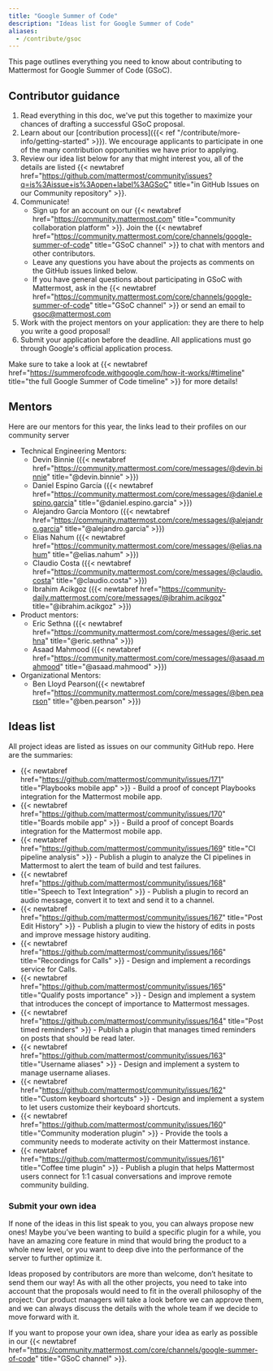 ```yaml
---
title: "Google Summer of Code"
description: "Ideas list for Google Summer of Code"
aliases:
  - /contribute/gsoc
---
```

This page outlines everything you need to know about contributing to Mattermost for Google Summer of Code (GSoC).

## Contributor guidance
1. Read everything in this doc, we've put this together to maximize your chances of drafting a successful GSoC proposal.
2. Learn about our [contribution process]({{< ref "/contribute/more-info/getting-started" >}}). We encourage applicants to participate in one of the many contribution opportunities we have prior to applying.
3. Review our idea list below for any that might interest you, all of the details are listed {{< newtabref href="https://github.com/mattermost/community/issues?q=is%3Aissue+is%3Aopen+label%3AGSoC" title="in GitHub Issues on our Community repository" >}}.
4. Communicate! 
   * Sign up for an account on our {{< newtabref href="https://community.mattermost.com" title="community collaboration platform" >}}. Join the {{< newtabref href="https://community.mattermost.com/core/channels/google-summer-of-code" title="GSoC channel" >}} to chat with mentors and other contributors.
   * Leave any questions you have about the projects as comments on the GitHub issues linked below.
   * If you have general questions about participating in GSoC with Mattermost, ask in the {{< newtabref href="https://community.mattermost.com/core/channels/google-summer-of-code" title="GSoC channel" >}} or send an email to gsoc@mattermost.com
5. Work with the project mentors on your application: they are there to help you write a good proposal!
6. Submit your application before the deadline. All applications must go through Google's official application process.

Make sure to take a look at {{< newtabref href="https://summerofcode.withgoogle.com/how-it-works/#timeline" title="the full Google Summer of Code timeline" >}} for more details!

## Mentors
Here are our mentors for this year, the links lead to their profiles on our community server

-   Technical Engineering Mentors:
    -   Devin Binnie ({{< newtabref href="https://community.mattermost.com/core/messages/@devin.binnie" title="@devin.binnie" >}})
    -   Daniel Espino García ({{< newtabref href="https://community.mattermost.com/core/messages/@daniel.espino.garcia" title="@daniel.espino.garcia" >}})
    -   Alejandro García Montoro ({{< newtabref href="https://community.mattermost.com/core/messages/@alejandro.garcia" title="@alejandro.garcia" >}})
    -   Elias Nahum ({{< newtabref href="https://community.mattermost.com/core/messages/@elias.nahum" title="@elias.nahum" >}})
    -   Claudio Costa ({{< newtabref href="https://community.mattermost.com/core/messages/@claudio.costa" title="@claudio.costa" >}})
    -   Ibrahim Acikgoz ({{< newtabref href="https://community-daily.mattermost.com/core/messages/@ibrahim.acikgoz" title="@ibrahim.acikgoz" >}})
-   Product mentors:
    -   Eric Sethna ({{< newtabref href="https://community.mattermost.com/core/messages/@eric.sethna" title="@eric.sethna" >}})
    -   Asaad Mahmood ({{< newtabref href="https://community.mattermost.com/core/messages/@asaad.mahmood" title="@asaad.mahmood" >}})
-   Organizational Mentors:
    -   Ben Lloyd Pearson({{< newtabref href="https://community.mattermost.com/core/messages/@ben.pearson" title="@ben.pearson" >}})

## Ideas list

All project ideas are listed as issues on our community GitHub repo. Here are the summaries:
* {{< newtabref href="https://github.com/mattermost/community/issues/171" title="Playbooks mobile app" >}} - Build a proof of concept Playbooks integration for the Mattermost mobile app.
* {{< newtabref href="https://github.com/mattermost/community/issues/170" title="Boards mobile app" >}} - Build a proof of concept Boards integration for the Mattermost mobile app.
* {{< newtabref href="https://github.com/mattermost/community/issues/169" title="CI pipeline analysis" >}} - Publish a plugin to analyze the CI pipelines in Mattermost to alert the team of build and test failures.
* {{< newtabref href="https://github.com/mattermost/community/issues/168" title="Speech to Text Integration" >}} - Publish a plugin to record an audio message, convert it to text and send it to a channel.
* {{< newtabref href="https://github.com/mattermost/community/issues/167" title="Post Edit History" >}} - Publish a plugin to view the history of edits in posts and improve message history auditing.
* {{< newtabref href="https://github.com/mattermost/community/issues/166" title="Recordings for Calls" >}} - Design and implement a recordings service for Calls.
* {{< newtabref href="https://github.com/mattermost/community/issues/165" title="Qualify posts importance" >}} - Design and implement a system that introduces the concept of importance to Mattermost messages.
* {{< newtabref href="https://github.com/mattermost/community/issues/164" title="Post timed reminders" >}} - Publish a plugin that manages timed reminders on posts that should be read later.
* {{< newtabref href="https://github.com/mattermost/community/issues/163" title="Username aliases" >}} - Design and implement a system to manage username aliases.
* {{< newtabref href="https://github.com/mattermost/community/issues/162" title="Custom keyboard shortcuts" >}} - Design and implement a system to let users customize their keyboard shortcuts.
* {{< newtabref href="https://github.com/mattermost/community/issues/160" title="Community moderation plugin" >}} - Provide the tools a community needs to moderate activity on their Mattermost instance.
* {{< newtabref href="https://github.com/mattermost/community/issues/161" title="Coffee time plugin" >}} - Publish a plugin that helps Mattermost users connect for 1:1 casual conversations and improve remote community building.


### Submit your own idea
If none of the ideas in this list speak to you, you can always propose new ones! Maybe you’ve been wanting to build a specific plugin for a while, you have an amazing core feature in mind that would bring the product to a whole new level, or you want to deep dive into the performance of the server to further optimize it. 

Ideas proposed by contributors are more than welcome, don’t hesitate to send them our way! As with all the other projects, you need to take into account that the proposals would need to fit in the overall philosophy of the project: Our product managers will take a look before we can approve them, and we can always discuss the details with the whole team if we decide to move forward with it.

If you want to propose your own idea, share your idea as early as possible in our {{< newtabref href="https://community.mattermost.com/core/channels/google-summer-of-code" title="GSoC channel" >}}.
